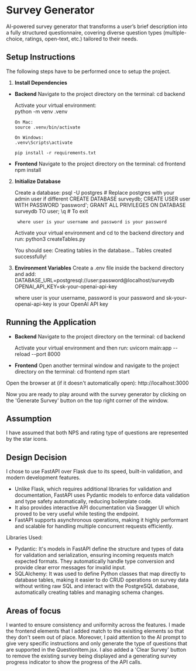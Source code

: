 # Survey Generator 
AI-powered survey generator that transforms a user’s brief description into a fully structured questionnaire, covering diverse question types (multiple-choice, ratings, open-text, etc.) tailored to their needs.

## Setup Instructions
The following steps have to be performed once to setup the project.

1. **Install Dependencies**

* **Backend**
    Navigate to the project directory on the terminal:
      cd backend

    Activate your virtual environment:  
      python -m venv .venv
  
      On Mac:
      source .venv/bin/activate
  
      On Windows:  
      .venv\Scripts\activate  

      pip install -r requirements.txt

* **Frontend**
    Navigate to the project directory on the terminal:
      cd frontend
      npm install

2. **Initialize Database**
      
      Create a database:
        psql -U postgres  # Replace postgres with your admin user if different
        CREATE DATABASE surveydb;
        CREATE USER user WITH PASSWORD 'password';
        GRANT ALL PRIVILEGES ON DATABASE surveydb TO user;
        \q  # To exit

        where user is your username and password is your password

      Activate your virtual environment and cd to the backend directory and run:
        python3 createTables.py

      You should see:
        Creating tables in the database...
        Tables created successfully! 


2. **Environment Variables**
      Create a .env file inside the backend directory and add: 
      DATABASE_URL=postgresql://user:password@localhost/surveydb
      OPENAI_API_KEY=sk-your-openai-api-key

    where user is your username, password is your password and sk-your-openai-api-key is your OpenAI API key


## Running the Application

* **Backend**
    Navigate to the project directory on the terminal:
      cd backend

    Activate your virtual environment and then run:
      uvicorn main:app --reload --port 8000

* **Frontend**
    Open another terminal window and navigate to the project directory on the terminal:
      cd frontend
      npm start

Open the browser at (if it doesn't automatically open): http://localhost:3000 

Now you are ready to play around with the survey generator by clicking on the 'Generate Survey' button on the top right corner of the window.

## Assumption
I have assumed that both NPS and rating type of questions are represented by the star icons.


## Design Decision 
I chose to use FastAPI over Flask due to its speed, built-in validation, and modern development features. 

* Unlike Flask, which requires additional libraries for validation and documentation, FastAPI uses Pydantic models to enforce data validation and type safety automatically, reducing boilerplate code. 
* It also provides interactive API documentation via Swagger UI which proved to be very useful while testing the endpoint.
* FastAPI supports asynchronous operations, making it highly performant and scalable for handling multiple concurrent requests efficiently.  

Libraries Used:
* Pydantic: It's models in FastAPI define the structure and types of data for validation and serialization, ensuring incoming requests match expected formats. They automatically handle type conversion and provide clear error messages for invalid input.
* SQLAlchemy: It was used to define Python classes that map directly to database tables, making it easier to do CRUD operations on survey data without writing raw SQL and interact with the PostgreSQL database, automatically creating tables and managing schema changes.

## Areas of focus 
I wanted to ensure consistency and uniformity across the features. I made the frontend elements that I added match to the exisiting elements so that they don't seem out of place. Moreover, I paid attention to the AI prompt to give very specific instructions and only generate the type of questions that are supported in the QuestionItem.jsx. I also added a 'Clear Survey' button to remove the existing survey being displayed and a generating survey progress indicator to show the progress of the API calls.  
